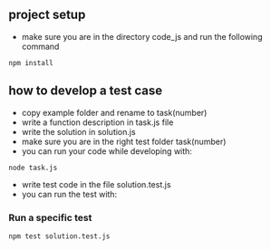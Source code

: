 ## project setup 
* make sure you are in the directory code_js and run the following command
```
npm install
```
## how to develop a test case 

* copy example folder and rename to task(number) 
* write a function description in task.js file
* write the solution in solution.js
* make sure you are in the right test folder task(number)
* you can run your code while developing with:  
```
node task.js 
```
* write test code in the file solution.test.js
* you can run the test with:

### Run a specific test
```
npm test solution.test.js 
```